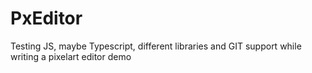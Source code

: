 # PxEditor
Testing JS, maybe Typescript, different libraries and GIT support while writing a pixelart editor demo
